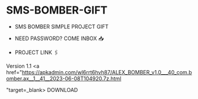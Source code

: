 # SMS-BOMBER-GIFT
* SMS BOMBER SIMPLE PROJECT GIFT 

* NEED PASSWORD? COME INBOX 📥

* PROJECT LINK 🖇️

Version 1.1 <a href="https://apkadmin.com/wl6rrt6hvh87/ALEX_BOMBER_v1.0___40_com.bomber.ax__1__41__2023-06-08T104920.7z.html

"target=_blank> DOWNLOAD </a>

